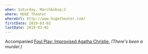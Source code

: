 ```yaml
---
when: Saturday, March&nbsp;2
where: HUGE Theater
whereUrl: http://www.hugetheater.com/
firstDate: 2019-03-02
lastDate: 2019-03-02
---
```


Accompanied [Foul Play: Improvised Agatha Christie.][foul-play]
_(There's been a murder.)_

[foul-play]: http://www.hugetheater.com/event/foul-play-an-improvised-agatha-christie/
